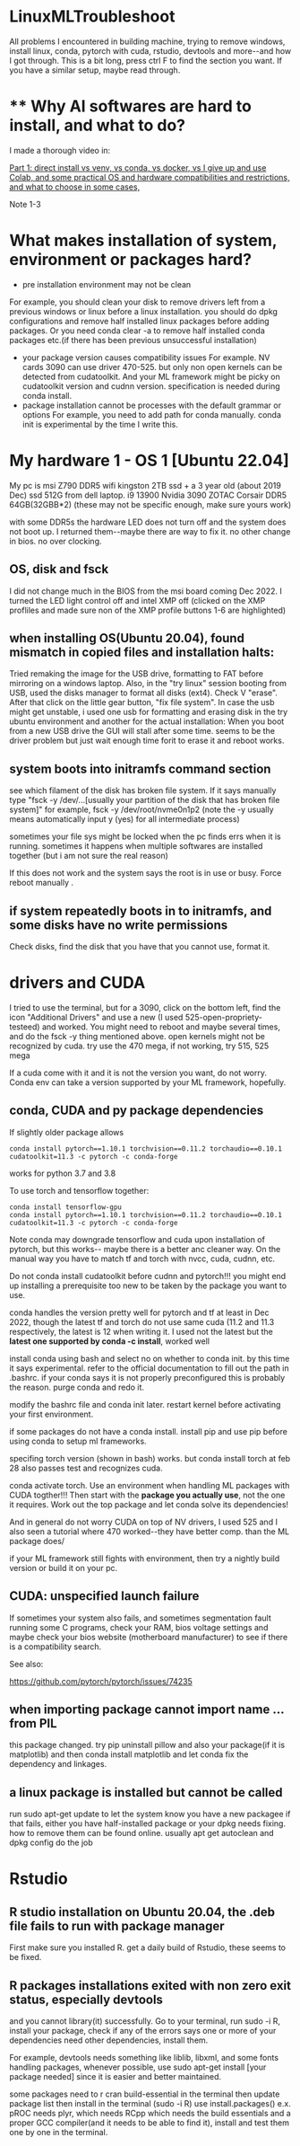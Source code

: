 # LinuxMLTroubleshoot
All problems I encountered in building machine, trying to remove windows, install linux, conda, pytorch with cuda, rstudio, devtools and more--and how I got through.
This is a bit long, press ctrl F to find the section you want. If you have a similar setup, maybe read through.

# ** Why AI softwares are hard to install, and what to do?

I made a thorough video in:

[Part 1: direct install vs venv, vs conda, vs docker, vs I give up and use Colab, and some practical OS and hardware compatibilities and restrictions,
and what to choose in some cases,](https://youtu.be/VzluixBnXb0)

Note 1-3



# What makes installation of system, environment or packages hard?
 - pre installation environment may not be clean

For example, you should clean your disk to remove drivers left from a previous windows or linux before a linux installation.
you should do dpkg configurations and remove half installed linux packages before adding packages. Or you need conda clear -a to remove half installed conda packages etc.(if there has been previous unsuccessful installation)
 - your package version causes compatibility issues
For example. NV cards 3090 can use driver 470-525. but only non open kernels can be detected from cudatoolkit. And your ML framework might be picky on cudatoolkit version and cudnn version. specification is needed during conda install.
 - package installation cannot be processes with the default grammar or options
For example, you need to add path for conda manually. conda init is experimental by the time I write this.

# My hardware 1 - OS 1 [Ubuntu 22.04]

My pc is msi Z790 DDR5 wifi
kingston 2TB ssd + a 3 year old (about 2019 Dec) ssd 512G from dell laptop.
i9 13900
Nvidia 3090 ZOTAC
Corsair DDR5  64GB(32GBB*2)
(these may not be specific enough, make sure yours work)

with some DDR5s the hardware LED does not turn off and the system does not boot up. I returned them--maybe there are way to fix it.
no other change in bios. no over clocking.

## OS, disk and fsck

I did not change much in the BIOS from the msi board coming Dec 2022. I turned the LED light control off and intel XMP off (clicked on the XMP profliles and made sure non of the XMP profile buttons 1-6 are highlighted)

## when installing OS(Ubuntu 20.04), found mismatch in copied files and installation halts: 

Tried remaking the image for the USB drive, formatting to FAT before mirroring on a windows laptop.
Also, in the "try linux" session booting from USB, used the disks manager to format all disks (ext4). Check V "erase". After that click on the little gear button, "fix file system".
In case the usb might get unstable, i used one usb for formatting and erasing disk in the try ubuntu environment and another for the actual installation:
When you boot from a new USB drive the GUI will stall after some time. seems to be the driver problem but just wait enough time forit to erase it and reboot works.

## system boots into initramfs command section

see which filament of the disk has broken file system. If it says manually type "fsck -y /dev/...[usually your partition of the disk that has broken file system]" for example, fsck -y /dev/root/nvme0n1p2
(note  the -y usually means automatically input y (yes) for all intermediate process)

sometimes your file sys might be locked when the pc finds errs when it is running. sometimes it happens when multiple softwares are installed together (but i am not sure the real reason)

If this does not work and the system says the root is in use or busy. Force reboot manually .



## if system repeatedly boots in to initramfs, and some disks have no write permissions

Check disks, find the disk that you have that you cannot use, format it.


# drivers and CUDA

I tried to use the terminal, but for a 3090, click on the bottom left, find the icon "Additional Drivers" and use a new (I used 525-open-propriety-testeed) and worked. You might need to reboot and maybe several times, and do the fsck -y thing mentioned above. open kernels might not be recognized by cuda. try use the 470 mega, if not working, try 515, 525 mega

If a cuda come with it and it is not the version you want, do not worry. Conda env can take a version supported by your ML framework, hopefully.

## conda, CUDA and py package dependencies

If slightly older package allows 
```
conda install pytorch==1.10.1 torchvision==0.11.2 torchaudio==0.10.1 cudatoolkit=11.3 -c pytorch -c conda-forge
```
works for python 3.7 and 3.8

To use torch and tensorflow together:

```
conda install tensorflow-gpu
conda install pytorch==1.10.1 torchvision==0.11.2 torchaudio==0.10.1 cudatoolkit=11.3 -c pytorch -c conda-forge
```

Note conda may downgrade tensorflow and cuda upon installation of pytorch, but this works-- maybe there is a better anc cleaner way.
On the manual way you have to match tf and torch with nvcc, cuda, cudnn, etc.


Do not conda install cudatoolkit before cudnn and pytorch!!! you might end up installing a prerequisite too new to be taken by the package you want to use.

conda handles the version pretty well for pytorch and tf at least in Dec 2022, though the latest tf and torch do not use same cuda (11.2 and 11.3 respectively, the latest is 12 when writing it. I used not the latest but the **latest one supported by conda -c install**, worked well

install conda using bash and select no on whether to conda init. by this time it says experimental. refer to the official documentation to fill out the path in .bashrc. if your conda says it is not properly preconfigured this is probably the reason. purge conda and redo it.

modify the bashrc file and conda init later. restart kernel before activating your first environment.

if some packages do not have a conda install. install pip and use pip before using conda to setup ml frameworks.

specifing torch version (shown in bash) works. but conda install torch at feb 28 also passes test and recognizes cuda.

conda activate torch. Use an environment when handling ML packages with CUDA togther!!! Then start with the **package you actually use**, not the one it requires. Work out the top package and let conda solve its dependencies!

And in general do not worry CUDA on top of NV drivers, I used 525 and I also seen a tutorial where 470 worked--they have better comp. than the ML package does/

if your ML framework still fights with environment, then try a nightly build version or build it on your pc.


## CUDA: unspecified launch failure

If sometimes your system also fails, and sometimes segmentation fault running some C programs, check your RAM, bios voltage settings and maybe check your bios website (motherboard manufacturer) to see if there is a compatibility search.

See also:

https://github.com/pytorch/pytorch/issues/74235


## when importing package cannot import name ... from PIL

this package changed. try pip uninstall pillow and also your package(if it is matplotlib) and then conda install matplotlib and let conda fix the dependency and linkages.

## a linux package is installed but cannot be called

run 
sudo apt-get update
to let the system know you have a new packagee
if that fails, either you have half-installed package or your dpkg needs fixing. how to remove them can be found online. usually apt get autoclean and dpkg config do the job

# Rstudio
## R studio installation on Ubuntu 20.04, the .deb file fails to run with package manager
First make sure you installed R.
get a daily build of Rstudio, these seems to be fixed.

## R packages installations exited with non zero exit status, especially **devtools**

and you cannot library(it) successfully.
Go to your terminal, run sudo -i R, install your package, check if any of the errors says one or more of your dependencies need other dependencies, install them.

For example, devtools needs something like liblib, libxml, and some fonts handling packages, whenever possible, use sudo apt-get install [your package needed] since it is easier and better maintained.

some packages need to r cran build-essential in the terminal
then update package list
then install in the terminal (sudo -i R) use install.packages()
e.x. pROC needs plyr, which needs RCpp which needs the build essentials and a proper GCC compiler(and it needs to be able to find it), install and test them one by one in the terminal.


















